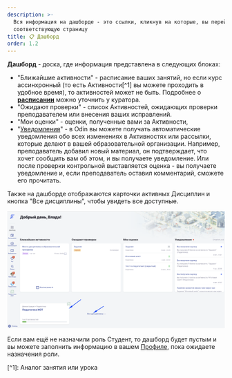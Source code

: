 ```yaml
---
description: >-
  Вся информация на дашборде - это ссылки, кликнув на которые, вы перейдёте на
  соответствующую страницу
title: 📋 Дашборд
order: 1.2
---
```


**Дашборд** - доска, где информация представлена в следующих блоках:

-  "Ближайшие активности" - расписание ваших занятий, но если курс ассинхронный (то есть Активности\[^1\] вы можете проходить в удобное время), то активностей может не быть.  Подробнее о [**расписании**](raspisanie-kalendar-.) можно уточнить у куратора.
-  "Ожидают проверки"  -  список Активностей, ожидающих проверки преподавателем или внесения ваших исправлений.
-  "Мои оценки" -   оценки, полученные вами за Активности,
-  "[Уведомления](broken-reference)" - в Odin вы можете получать автоматические уведомления обо всех изменениях в Активностях или рассылки, которые делают в вашей образовательной организации. Например, преподаватель добавил новый материал, он подтверждает, что хочет сообщить вам об этом, и вы получаете уведомление. Или после проверки контрольной выставляется оценка - вы получаете уведомление  и, если преподаватель оставил комментарий, сможете его прочитать.

Также на дашборде отображаются карточки активных Дисциплин и кнопка "Все дисциплины", чтобы увидеть все доступные.

![](<../.gitbook/assets/image (118).png>)

​Если вам ещё не назначили роль Студент, то дашборд будет пустым и вы можете заполнить информацию в вашем [Профиле](./../profil/_index), пока ожидаете назначения роли.

\[^1\]: Аналог занятия или урока